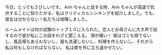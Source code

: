 今日、とってもさびしいです。
Anh ちゃんと話する時、Anh ちゃんが英語で抗弁することに知りたがる、私はクリティカルシンキングを紹介しました。でも、彼女は分からない！私たちは喧嘩しました。

ルームメイトは何か試験のトップ１０に入られた。恋人とお母さんに大き声で話するので彼が私にこの話をわざと聞こえる。
頭が痛い！
彼はゴミも捨てないし、風呂場もあらわないし、服も洗濯しないし、料理を作らないし、それから　私は何もしなければならない。
私は彼を外に立ち退かせたい。